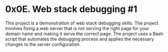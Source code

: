 # 0x0E. Web stack debugging #1
This project is a demonstration of web stack debugging skills. The project involves fixing a web server that is not serving the right page for your domain name and making it serve the correct page. The project uses a Bash script that automates the debugging process and applies the necessary changes to the server configuration.
